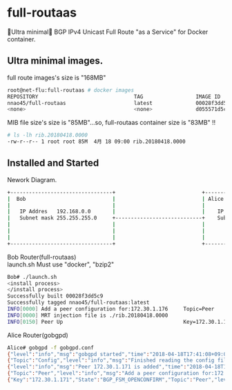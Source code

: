 # full-routaas
🐣Ultra minimal🐣 BGP IPv4 Unicast Full Route "as a Service" for Docker container.

## Ultra minimal images.

full route images's size is "168MB"
```bash
root@net-flu:full-routaas # docker images
REPOSITORY                               TAG                 IMAGE ID            CREATED             SIZE
nnao45/full-routaas                      latest              00028f3dd5c9        10 minutes ago      168MB
<none>                                   <none>              d055571d5c0f        10 minutes ago      793MB
```

MIB file size's size is "85MB"...so, full-routaas container size is "83MB" !!
```bash
# ls -lh rib.20180418.0000
-rw-r--r-- 1 root root 85M  4月 18 09:00 rib.20180418.0000
```

## Installed and Started

Nework Diagram.
```bash
+---------------------------------+                            +---------------------------------+
|  Bob                            |                            | Alice                           |
|                                 |                            |                                 |
|   IP Addres   192.168.0.0       |                            |    IP Addres   192.168.1.0      |
|   Subnet mask 255.255.255.0     +----------------------------+    Subnet mask 255.255.255.0    |
|                                 |                            |                                 |
|                                 |                            |                                 |
|                                 |                            |                                 |
+---------------------------------+                            +---------------------------------+
```

Bob Router(full-routaas)  
launch.sh Must use "docker", "bzip2"
```bash
Bob# ./launch.sh
<install process>
</install process>
Successfully built 00028f3dd5c9
Successfully tagged nnao45/full-routaas:latest
INFO[0000] Add a peer configuration for:172.30.1.176     Topic=Peer
INFO[0000] MRT injection file is ./rib.20180418.0000  
INFO[0150] Peer Up                                       Key=172.30.1.176 State=BGP_FSM_OPENCONFIRM Topic=Peer
```

Alice Router(gobgpd)
```bash
Alice# gobgpd -f gobgpd.conf
{"level":"info","msg":"gobgpd started","time":"2018-04-18T17:41:08+09:00"}
{"Topic":"Config","level":"info","msg":"Finished reading the config file","time":"2018-04-18T17:41:08+09:00"}
{"level":"info","msg":"Peer 172.30.1.171 is added","time":"2018-04-18T17:41:08+09:00"}
{"Topic":"Peer","level":"info","msg":"Add a peer configuration for:172.30.1.171","time":"2018-04-18T17:41:08+09:00"}
{"Key":"172.30.1.171","State":"BGP_FSM_OPENCONFIRM","Topic":"Peer","level":"info","msg":"Peer Up","time":"2018-04-18T17:41:26+09:00"}
```
